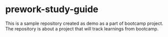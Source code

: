 # prework-study-guide
This is a sample repository created as demo as a part of bootcamp project. The repository is about a project that will track learnings from bootcamp.
